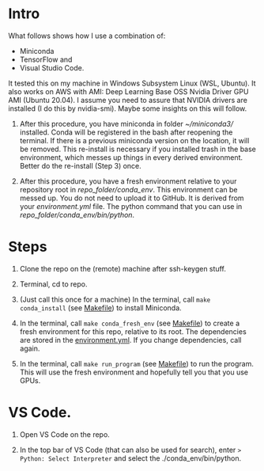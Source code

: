 # Intro

What follows shows how I use a combination of: 

- Miniconda
- TensorFlow and
- Visual Studio Code.

It tested this on my machine in Windows Subsystem Linux (WSL, Ubuntu). It also works on AWS with AMI: Deep Learning Base OSS Nvidia Driver GPU AMI (Ubuntu 20.04). I assume you need to assure that NVIDIA drivers are installed (I do this by nvidia-smi). Maybe some insights on this will follow.

1. After this procedure, you have miniconda in folder  *~/miniconda3/* installed. Conda will be registered in the bash after reopening the terminal. If there is a previous miniconda version on the location, it will be removed. This re-install is necessary if you installed trash in the base environment, which messes up things in every derived environment. Better do the re-install (Step 3) once.

2. After this procedure, you have a fresh environment relative to your repository root in *repo_folder/conda_env*. This environment can be messed up. You do not need to upload it to GitHub. It is derived from your *environment.yml* file. The python command that you can use in *repo_folder/conda_env/bin/python*.

# Steps

1. Clone the repo on the (remote) machine after ssh-keygen stuff.

2. Terminal, cd to repo.

3. (Just call this once for a machine) In the terminal, call ```make conda_install``` (see [Makefile](Makefile)) to install Miniconda. 

3. In the terminal, call ```make conda_fresh_env``` (see [Makefile](Makefile)) to create a fresh environment for this repo, relative to its root. The dependencies are stored in the [environment.yml](environment.yml). If you change dependencies, call again.

4. In the terminal, call ```make run_program``` (see [Makefile](Makefile)) to run the program. This will use the fresh environment and hopefully tell you that you use GPUs.

# VS Code.

1. Open VS Code on the repo.

2. In the top bar of VS Code (that can also be used for search), enter ```> Python: Select Interpreter``` and select
the ./conda_env/bin/python.

